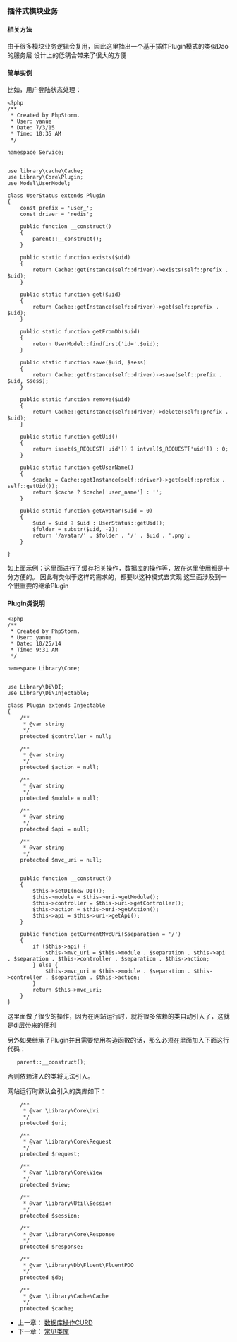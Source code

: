 ### 插件式模块业务

#### 相关方法
由于很多模块业务逻辑会复用，因此这里抽出一个基于插件Plugin模式的类似Dao的服务层
设计上的低耦合带来了很大的方便

#### 简单实例

比如，用户登陆状态处理：

    <?php
    /**
     * Created by PhpStorm.
     * User: yanue
     * Date: 7/3/15
     * Time: 10:35 AM
     */
    
    namespace Service;
    
    
    use library\cache\Cache;
    use Library\Core\Plugin;
    use Model\UserModel;
    
    class UserStatus extends Plugin
    {
        const prefix = 'user_';
        const driver = 'redis';
    
        public function __construct()
        {
            parent::__construct();
        }
    
        public static function exists($uid)
        {
            return Cache::getInstance(self::driver)->exists(self::prefix . $uid);
        }
    
        public static function get($uid)
        {
            return Cache::getInstance(self::driver)->get(self::prefix . $uid);
        }
        
        public static function getFromDb($uid)
        {
            return UserModel::findfirst('id='.$uid);
        }
                
        public static function save($uid, $sess)
        {
            return Cache::getInstance(self::driver)->save(self::prefix . $uid, $sess);
        }
    
        public static function remove($uid)
        {
            return Cache::getInstance(self::driver)->delete(self::prefix . $uid);
        }
    
        public static function getUid()
        {
            return isset($_REQUEST['uid']) ? intval($_REQUEST['uid']) : 0;
        }
    
        public static function getUserName()
        {
            $cache = Cache::getInstance(self::driver)->get(self::prefix . self::getUid());
            return $cache ? $cache['user_name'] : '';
        }
    
        public static function getAvatar($uid = 0)
        {
            $uid = $uid ? $uid : UserStatus::getUid();
            $folder = substr($uid, -2);
            return '/avatar/' . $folder . '/' . $uid . '.png';
        }
    
    }

如上面示例：这里面进行了缓存相关操作，数据库的操作等，放在这里使用都是十分方便的。
因此有类似于这样的需求的，都要以这种模式去实现
这里面涉及到一个很重要的继承Plugin

#### Plugin类说明

    <?php
    /**
     * Created by PhpStorm.
     * User: yanue
     * Date: 10/25/14
     * Time: 9:31 AM
     */
    
    namespace Library\Core;
    
    
    use Library\Di\DI;
    use Library\Di\Injectable;
    
    class Plugin extends Injectable
    {
        /**
         * @var string
         */
        protected $controller = null;
    
        /**
         * @var string
         */
        protected $action = null;
    
        /**
         * @var string
         */
        protected $module = null;
    
        /**
         * @var string
         */
        protected $api = null;
    
        /**
         * @var string
         */
        protected $mvc_uri = null;
    
    
        public function __construct()
        {
            $this->setDI(new DI());
            $this->module = $this->uri->getModule();
            $this->controller = $this->uri->getController();
            $this->action = $this->uri->getAction();
            $this->api = $this->uri->getApi();
        }
    
        public function getCurrentMvcUri($separation = '/')
        {
            if ($this->api) {
                $this->mvc_uri = $this->module . $separation . $this->api . $separation . $this->controller . $separation . $this->action;
            } else {
                $this->mvc_uri = $this->module . $separation . $this->controller . $separation . $this->action;
            }
            return $this->mvc_uri;
        }
    } 

这里面做了很少的操作，因为在网站运行时，就将很多依赖的类自动引入了，这就是di层带来的便利

另外如果继承了Plugin并且需要使用构造函数的话，那么必须在里面加入下面这行代码：
                           
       parent::__construct();
       
否则依赖注入的类将无法引入。

网站运行时默认会引入的类库如下：
    
        /**
         * @var \Library\Core\Uri
         */
        protected $uri;
        
        /**
         * @var \Library\Core\Request
         */
        protected $request;
        
        /**
         * @var \Library\Core\View
         */
        protected $view;
        
        /**
         * @var \Library\Util\Session
         */
        protected $session;
        
        /**
         * @var \Library\Core\Response
         */
        protected $response;
        
        /**
         * @var \Library\Db\Fluent\FluentPDO
         */
        protected $db;
        
        /**
         * @var \Library\Cache\Cache
         */
        protected $cache;
        
- 上一章： [数据库操作CURD](curd.md)
- 下一章： [常见类库](class.md)